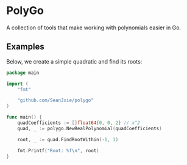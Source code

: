 # PolyGo
A collection of tools that make working with polynomials easier in Go.

## Examples

Below, we create a simple quadratic and find its roots:
```go
package main

import (
	"fmt"

	"github.com/SeanJxie/polygo"
)

func main() {
	quadCoefficients := []float64{0, 0, 2} // x^2
	quad, _ := polygo.NewRealPolynomial(quadCoefficients)

	root, _ := quad.FindRootWithin(-1, 1)

	fmt.Printf("Root: %f\n", root)
}
```

